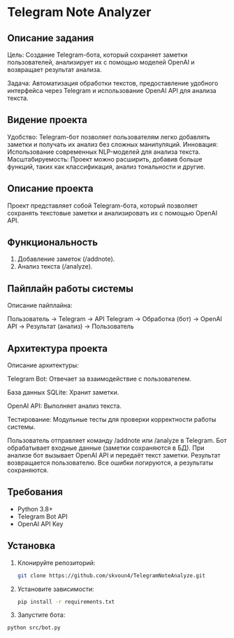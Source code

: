 

# Telegram Note Analyzer

## Описание задания
Цель: Создание Telegram-бота, который сохраняет заметки пользователей, анализирует их с помощью моделей OpenAI и возвращает результат анализа.

Задача: Автоматизация обработки текстов, предоставление удобного интерфейса через Telegram и использование OpenAI API для анализа текста.

## Видение проекта
Удобство: Telegram-бот позволяет пользователям легко добавлять заметки и получать их анализ без сложных манипуляций.
Инновация: Использование современных NLP-моделей для анализа текста.
Масштабируемость: Проект можно расширить, добавив больше функций, таких как классификация, анализ тональности и другие.

## Описание проекта
Проект представляет собой Telegram-бота, который позволяет сохранять текстовые заметки и анализировать их с помощью OpenAI API.

## Функциональность
1. Добавление заметок (/addnote).
2. Анализ текста (/analyze).

## Пайплайн работы системы
 Описание пайплайна:

Пользователь → Telegram → API Telegram → Обработка (бот) → OpenAI API → Результат (анализ) → Пользователь

## Архитектура проекта

Описание архитектуры:

Telegram Bot:
Отвечает за взаимодействие с пользователем.

База данных SQLite:
Хранит заметки.

OpenAI API:
Выполняет анализ текста.

Тестирование:
Модульные тесты для проверки корректности работы системы.

Пользователь отправляет команду /addnote или /analyze в Telegram.
Бот обрабатывает входные данные (заметки сохраняются в БД).
При анализе бот вызывает OpenAI API и передаёт текст заметки.
Результат возвращается пользователю.
Все ошибки логируются, а результаты сохраняются.

## Требования
- Python 3.8+
- Telegram Bot API
- OpenAI API Key

## Установка
1. Клонируйте репозиторий:
   ```bash
   git clone https://github.com/skvoun4/TelegramNoteAnalyze.git

2. Установите зависимости:
   ```bash
   pip install -r requirements.txt

3. Запустите бота:
  ```bash
  python src/bot.py

